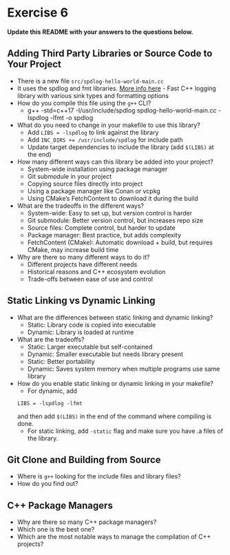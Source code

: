 # Exercise 6

**Update this README with your answers to the questions below.**

## Adding Third Party Libraries or Source Code to Your Project

- There is a new file `src/spdlog-hello-world-main.cc`
- It uses the spdlog and fmt libraries. 
  [More info here](https://github.com/gabime/spdlog) - Fast C++ logging 
  library with various sink types and formatting options
- How do you compile this file using the `g++` CLI?
  - g++ -std=c++17 -I/usr/include/spdlog spdlog-hello-world-main.cc -lspdlog -lfmt -o spdlog
- What do you need to change in your makefile to use this library?
  - Add `LIBS = -lspdlog` to link against the library
  - Add `INC_DIRS += /usr/include/spdlog` for include path
  - Update target dependencies to include the library (add `$(LIBS)` at the end)
- How many different ways can this library be added into your project?
  - System-wide installation using package manager
  - Git submodule in your project
  - Copying source files directly into project
  - Using a package manager like Conan or vcpkg
  - Using CMake’s FetchContent to download it during the build
- What are the tradeoffs in the different ways?
  - System-wide: Easy to set up, but version control is harder
  - Git submodule: Better version control, but increases repo size
  - Source files: Complete control, but harder to update
  - Package manager: Best practice, but adds complexity
  - FetchContent (CMake): Automatic download + build, but requires CMake, may increase build time
- Why are there so many different ways to do it?
  - Different projects have different needs
  - Historical reasons and C++ ecosystem evolution
  - Trade-offs between ease of use and control
  
## Static Linking vs Dynamic Linking

- What are the differences between static linking and dynamic linking?
  - Static: Library code is copied into executable
  - Dynamic: Library is loaded at runtime
- What are the tradeoffs?
  - Static: Larger executable but self-contained
  - Dynamic: Smaller executable but needs library present
  - Static: Better portability
  - Dynamic: Saves system memory when multiple programs use same library
- How do you enable static linking or dynamic linking in your makefile?
  - For dynamic, add 
  ```
  LIBS = -lspdlog -lfmt
  ```
  and then add `$(LIBS)` in the end of the command where compiling is done.
  - For static linking, add `-static` flag and make sure you have .a files of the library.

## Git Clone and Building from Source

- Where is `g++` looking for the include files and library files?
- How do you find out?

## C++ Package Managers

- Why are there so many C++ package managers?
- Which one is the best one?
- Which are the most notable ways to manage the compilation of C++ projects?
